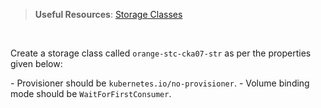 
> <strong>Useful Resources</strong>: [Storage Classes](https://kubernetes.io/docs/concepts/storage/storage-classes/)

<br>

Create a storage class called `orange-stc-cka07-str` as per the properties given below:

- Provisioner should be `kubernetes.io/no-provisioner`.
- Volume binding mode should be `WaitForFirstConsumer`.